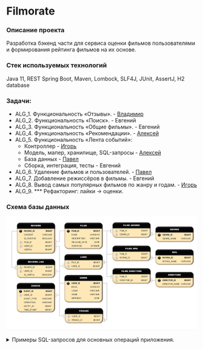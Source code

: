 # **Filmorate**

### Описание проекта

Разработка бэкенд части для сервиса оценки фильмов пользователями и формирования рейтинга фильмов на их основе.

### Стек используемых технологий 

Java 11, REST Spring Boot, Maven, Lombock, SLF4J, JUnit, AssertJ, H2 database

### Задачи:

* ALG_1. Функциональность «Отзывы». - [Владимир](https://github.com/v-s-ganeev)
* ALG_2. Функциональность «Поиск». - Евгений
* ALG_3. Функциональность «Общие фильмы». - Евгений
* ALG_4. Функциональность «Рекомендации». - [Алексей](https://github.com/AlexeiEgorov)
* ALG_5. Функциональность «Лента событий»: 
  - Контроллер - [Игорь](https://github.com/IgorVasilievV)  
  - Модель, мапер, хранилище, SQL-запросы - [Алексей](https://github.com/AlexeiEgorov)
  - База данных - [Павел](https://github.com/NazarovPV)
  - Сборка, интеграция, тесты - Евгений
* ALG_6. Удаление фильмов и пользователей. - [Павел](https://github.com/NazarovPV)
* ALG_7. Добавление режиссёров в фильмы. - Евгений
* ALG_8. Вывод самых популярных фильмов по жанру и годам. - [Игорь](https://github.com/IgorVasilievV)
* ALG_9. *** Рефакторинг: лайки → оценки.


### Схема базы данных

![Схема базы данных.](Filmorate_data_base.jpg)


<details>

<summary>Примеры SQL-запросов для основных операций приложения.</summary>


Получение списка всех фильмов
```sql
SELECT *
FROM FILMS;
```
Получение списка всех пользователей
```sql
SELECT *
FROM USERS;
```
Получение списка 5 самых популярных фильмов
```sql
SELECT F.NAME AS TITLE,
COUNT(L.USER_ID) AS LIKES_VALUE
FROM FILMS AS F
LEFT JOIN LIKES AS L ON F.FILM_ID = L.FILM_ID
GROUP BY TITLE
ORDER BY LIKES_VALUE DESC
LIMIT 5;
```

Получение списка общих друзей с другим пользователем
```sql
SELECT U.NAME AS USER,
U2.NAME AS FRIEND
FROM USERS AS U
LEFT JOIN FRIENDS AS F ON U.USER_ID = F.USER_ID
LEFT JOIN USERS AS U2 ON F.FRIEND_ID = U2.USER_ID
WHERE U.USER_ID = 2 AND FRIEND_CONFIRM = true
ORDER BY FRIEND;
```

http://sqlfiddle.com/#!9/9d4e63/27
</details>


